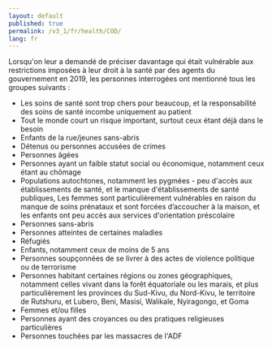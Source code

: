 ```yaml
---
layout: default
published: true
permalink: /v3_1/fr/health/COD/
lang: fr
---
```


Lorsqu'on leur a demandé de préciser davantage qui était vulnérable aux restrictions imposées à leur droit à la santé par des agents du gouvernement en 2019, les personnes interrogées ont mentionné tous les groupes suivants :

-	Les soins de santé sont trop chers pour beaucoup, et la responsabilité des soins de santé incombe uniquement au patient
-	Tout le monde court un risque important, surtout ceux étant déjà dans le besoin 
-	Enfants de la rue/jeunes sans-abris
-	Détenus ou personnes accusées de crimes 
-	Personnes âgées
-	Personnes ayant un faible statut social ou économique, notamment ceux étant au chômage
-	Populations autochtones, notamment les pygmées - peu d'accès aux établissements de santé, et le manque d'établissements de santé publiques, Les femmes sont particulièrement vulnérables en raison du manque de soins prénataux et sont forcées d’accoucher à la maison, et les enfants ont peu accès aux services d'orientation préscolaire
-	Personnes sans-abris
-	Personnes atteintes de certaines maladies
-	Réfugiés
-	Enfants, notamment ceux de moins de 5 ans
-	Personnes soupçonnées de se livrer à des actes de violence politique ou de terrorisme
-	Personnes habitant certaines régions ou zones géographiques, notamment celles vivant dans la forêt équatoriale ou les marais, et plus particulièrement les provinces du Sud-Kivu, du Nord-Kivu, le territoire de Rutshuru, et Lubero, Beni, Masisi, Walikale, Nyiragongo, et Goma
-	Femmes et/ou filles
-	Personnes ayant des croyances ou des pratiques religieuses particulières 
-	Personnes touchées par les massacres de l'ADF
